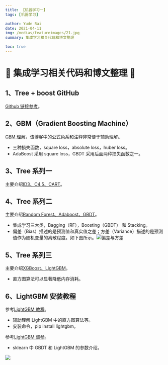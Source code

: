 ```yaml
---
title: 【机器学习一】
tags: [机器学习]

author: Yude Bai
date: 2021-04-11
img: /medias/featureimages/21.jpg
summary: 集成学习相关代码和博文整理

toc: true
---
```



# :whale: 集成学习相关代码和博文整理 :whale:


## 1、Tree + boost GitHub
[Github 链接参考](https://github.com/frank0532/decisiontree-randomforest-adaboost-GBDT-xgboost-lightGBM-catBoost)。


## 2、GBM（Gradient Boosting Machine）
[GBM 理解](https://github.com/frank0532/decisiontree-randomforest-adaboost-GBDT-xgboost-lightGBM-catBoost)，该博客中的公式色系和注释非常便于辅助理解。
 - 三种损失函数，square loss，absolute loss，huber loss。
 - AdaBoost 采用 square loss，GBDT 采用后面两种损失函数之一。


## 3、Tree 系列一
主要介绍[ID3、C4.5、CART](https://zhuanlan.zhihu.com/p/85731206)。


## 4、Tree 系列二
主要介绍[Random Forest、Adaboost、GBDT](https://zhuanlan.zhihu.com/p/86263786)。
 - 集成学习三大类，Bagging（RF），Boosting（GBDT） 和 Stacking。
 - 偏差（Bias）描述的是预测值和真实值之差；方差（Variance）描述的是预测值作为随机变量的离散程度。如下图所示。![偏差与方差](https://img-blog.csdnimg.cn/20210411215845631.jpg?x-oss-process=image/watermark,type_ZmFuZ3poZW5naGVpdGk,shadow_10,text_aHR0cHM6Ly9ibG9nLmNzZG4ubmV0L3ppbW9zYW5ndGlhbg==,size_16,color_FFFFFF,t_70#pic_center)


## 5、Tree 系列三
主要介绍[XGBoost、LightGBM](https://zhuanlan.zhihu.com/p/87885678)。
 - 直方图算法可以显著降低内存消耗。


## 6、LightGBM 安装教程
参考[LightGBM 教程](https://blog.csdn.net/weixin_38569817/article/details/78808535)。
 - 辅助理解 LightGBM 中的直方图算法等。
 - 安装命令，pip install lightgbm。

参考[LightGBM 调参](https://blog.csdn.net/olizxq/article/details/89222908)。
 - sklearn 中 GBDT 和 LightGBM 的参数介绍。


![](https://img-blog.csdnimg.cn/2021041122081610.png#pic_center)

